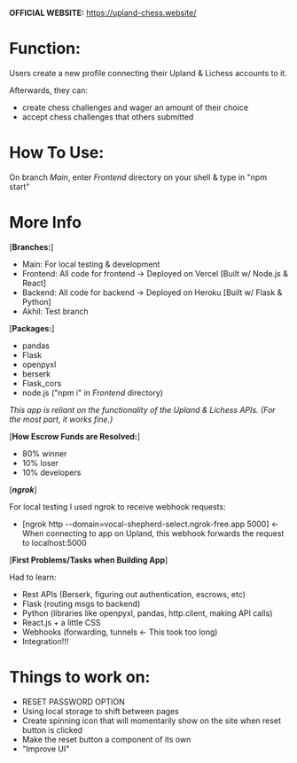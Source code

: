 **OFFICIAL WEBSITE:**
https://upland-chess.website/

# Function:
Users create a new profile connecting their Upland & Lichess accounts to it.

Afterwards, they can: 
 - create chess challenges and wager an amount of their choice
 - accept chess challenges that others submitted

# How To Use:
On branch *Main*, enter *Frontend* directory on your shell & type in "npm start"

# More Info
[**Branches:**]
 - Main: For local testing & development
 - Frontend: All code for frontend -> Deployed on Vercel   [Built w/ Node.js & React]
 - Backend: All code for backend -> Deployed on Heroku     [Built w/ Flask & Python]
 - Akhil: Test branch

[**Packages:**]
 - pandas
 - Flask
 - openpyxl
 - berserk
 - Flask_cors
 - node.js ("npm i" in *Frontend* directory)


*This app is reliant on the functionality of the Upland & Lichess APIs. (For the most part, it works fine.)*


[**How Escrow Funds are Resolved:**]
 - 80% winner
 - 10% loser
 - 10% developers


[***ngrok***]

For local testing I used ngrok to receive webhook requests: 
- [ngrok http --domain=vocal-shepherd-select.ngrok-free.app 5000]     <- When connecting to app on Upland, this webhook forwards the request to localhost:5000


[**First Problems/Tasks when Building App**]

Had to learn:
 - Rest APIs (Berserk, figuring out authentication, escrows, etc)
 - Flask (routing msgs to backend)
 - Python (libraries like openpyxl, pandas, http.client, making API calls)
 - React.js + a little CSS
 - Webhooks (forwarding, tunnels  <- This took too long)
 - Integration!!!


# Things to work on:
- RESET PASSWORD OPTION
- Using local storage to shift between pages
- Create spinning icon that will momentarily show on the site when reset button is clicked
- Make the reset button a component of its own
- "Improve UI"
